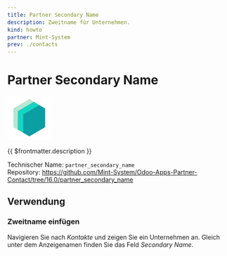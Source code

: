 ```yaml
---
title: Partner Secondary Name
description: Zweitname für Unternehmen.
kind: howto
partner: Mint-System
prev: ./contacts
---
```

# Partner Secondary Name
![](attachments/icons_odoo_mint_system.png)

{{ $frontmatter.description }}

Technischer Name: `partner_secondary_name`\
Repository: <https://github.com/Mint-System/Odoo-Apps-Partner-Contact/tree/16.0/partner_secondary_name>

## Verwendung

### Zweitname einfügen

Navigieren Sie nach *Kontakte* und zeigen Sie ein Unternehmen an. Gleich unter dem Anzeigenamen finden Sie das Feld *Secondary Name*.
